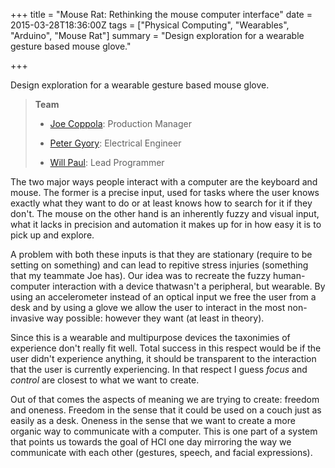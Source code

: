 +++
title = "Mouse Rat: Rethinking the mouse computer interface"
date = 2015-03-28T18:36:00Z
tags = ["Physical Computing", "Wearables", "Arduino", "Mouse Rat"]
summary = "Design exploration for a wearable gesture based mouse glove."

+++

Design exploration for a wearable gesture based mouse glove.

<!-- more -->

> **Team**
>
> * [Joe Coppola](https://github.com/JosephCoppola): Production Manager
>
> * [Peter Gyory](https://github.com/Petroochio): Electrical Engineer
>
> * [Will Paul](https://github.com/dropofwill): Lead Programmer

The two major ways people interact with a computer are the keyboard and mouse. The former is a precise input, used for tasks where the user knows exactly what they want to do or at least knows how to search for it if they don't. The mouse on the other hand is an inherently fuzzy and visual input, what it lacks in precision and automation it makes up for in how easy it is to pick up and explore.

A problem with both these inputs is that they are stationary (require to be setting on something) and can lead to repitive stress injuries (something that my teammate Joe has). Our idea was to recreate the fuzzy human-computer interaction with a device thatwasn't a peripheral, but wearable. By using an accelerometer instead of an optical input we free the user from a desk and by using a glove we allow the user to interact in the most non-invasive way possible: however they want (at least in theory).

Since this is a wearable and multipurpose devices the taxonimies of experience don't really fit well. Total success in this respect would be if the user didn't experience anything, it should be transparent to the interaction that the user is currently experiencing. In that respect I guess *focus* and *control* are closest to what we want to create.

Out of that comes the aspects of meaning we are trying to create: freedom and oneness. Freedom in the sense that it could be used on a couch just as easily as a desk. Oneness in the sense that we want to create a more organic way to communicate with a computer. This is one part of a system that points us towards the goal of HCI one day mirroring the way we communicate with each other (gestures, speech, and facial expressions).
